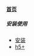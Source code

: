 
#### [首页](?file=首页 "返回首页")

##### 安装使用
- [安装](?file=001_安装使用/001_安装 "安装")
- [h5+](?file=001_安装使用/002_h5+ "h5+")
